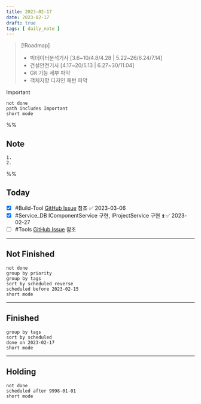 ```yaml
---
title: 2023-02-17
date: 2023-02-17
draft: true
tags: [ daily_note ]
---
```


> [!Roadmap] 
> - 빅데이터분석기사 [3.6~10/4.8/4.28 | 5.22~26/6.24/7.14]
> - 건설안전기사 [4.17~20/5.13 | 6.27~30/11.04]
> - Git 기능 세부 파악
> - 객체지향 디자인 패턴 파악

> [!important] 
> ```tasks
> not done
> path includes Important
> short mode
> ```

%%
## Note
	1. 
	2. 
 
%%


## Today
- [x] #Build-Tool [GitHub Issue](https://github.com/yunwoopc-dev/Build-Tool/issues) 참조 ✅ 2023-03-06
- [x] #Service_DB IComponentService 구현, IProjectService 구현 ⏫ ✅ 2023-02-27
- [ ] #Tools [GitHub Issue](https://github.com/yunwoopc-dev/Tools/issues) 참조

---
## Not Finished
```tasks
not done
group by priority
group by tags
sort by scheduled reverse
scheduled before 2023-02-15
short mode
```
---
## Finished
```tasks
group by tags
sort by scheduled
done on 2023-02-17
short mode
```
---
## Holding
```tasks
not done
scheduled after 9998-01-01
short mode
```